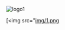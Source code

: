![logo1](https://github.com/gzmatte/gzmatte/assets/117684932/0769bd7e-1aa4-4cd1-8db4-2619885b21aa)

[<img src="[img/1.png](http://example.com/)

